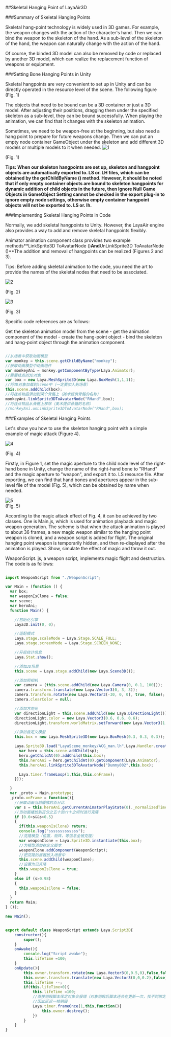 ##Skeletal Hanging Point of LayaAir3D

###Summary of Skeletal Hanging Points

Skeletal hang-point technology is widely used in 3D games. For example, the weapon changes with the action of the character's hand. Then we can bind the weapon to the skeleton of the hand. As a sub-level of the skeleton of the hand, the weapon can naturally change with the action of the hand.

Of course, the binded 3D model can also be removed by code or replaced by another 3D model, which can realize the replacement function of weapons or equipment.

###Setting Bone Hanging Points in Unity

Skeletal hangpoints are very convenient to set up in Unity and can be directly operated in the resource level of the scene. The following figure (Fig. 1)

The objects that need to be bound can be a 3D container or just a 3D model. After adjusting their positions, dragging them under the specified skeleton as a sub-level, they can be bound successfully. When playing the animation, we can find that it changes with the skeleton animation.

Sometimes, we need to be weapon-free at the beginning, but also need a hang point to prepare for future weapons change. Then we can put an empty node container GameObject under the skeleton and add different 3D models or multiple models to it when needed.
![1](img\1.png)</br>

(Fig. 1)

**Tips: When our skeleton hangpoints are set up, skeleton and hangpoint objects are automatically exported to. LS or. LH files, which can be obtained by the getChildByName () method. However, it should be noted that if only empty container objects are bound to skeleton hangpoints for dynamic addition of child objects in the future, then Ignore Null Game Objects in GameObject Setting cannot be checked in the export plug-in to ignore empty node settings, otherwise empty container hangpoint objects will not be exported to. LS or. lh.**

###Implementing Skeletal Hanging Points in Code

Normally, we add skeletal hangpoints to Unity. However, the LayaAir engine also provides a way to add and remove skeletal hangpoints flexibly.

Animator animation component class provides two example methods**LinkSprite3D ToAvatarNode ()**And**UnLinkSprite3D ToAvatarNode ()**The addition and removal of hangpoints can be realized (Figures 2 and 3).

Tips: Before adding skeletal animation to the code, you need the art to provide the names of the skeletal nodes that need to be associated.

![2](img\2.png)</br>


(Fig. 2)

![3](img\3.png)</br>

(Fig. 3)

Specific code references are as follows:

Get the skeleton animation model from the scene - get the animation component of the model - create the hang-point object - bind the skeleton and hang-point object through the animation component.


```javascript

//从场景中获取动画模型
var monkey = this.scene.getChildByName("monkey");
//获取动画模型中动画组件
var monkeyAni = monkey.getComponentByType(Laya.Animator);
//需要挂点的3D对象
var box = new Laya.MeshSprite3D(new Laya.BoxMesh(1,1,1));
//将3D对象加载到scene中（一定要加入到场景）
this.scene.addChild(box);
//将挂点物品添加到某个骨骼上（美术提供骨骼的名称）
monkeyAni.linkSprite3DToAvatarNode("RHand",box);
//将挂点物品从骨骼上移除（美术提供骨骼的名称）
//monkeyAni.unLinkSprite3DToAvatarNode("RHand",box);
```


###Examples of Skeletal Hanging Points

Let's show you how to use the skeleton hanging point with a simple example of magic attack (Figure 4).

![4](img\4.gif)</br>

(Fig. 4)

Firstly, in Figure 1, set the magic aperture to the child node level of the right-hand bone in Unity, change the name of the right-hand bone to "RHand" and the magic aperture to "weapon", and export it to. LS resource file. After exporting, we can find that hand bones and apertures appear in the sub-level file of the model (Fig. 5), which can be obtained by name when needed.

![5](img\5.png)</br>
(Fig. 5)

According to the magic attack effect of Fig. 4, it can be achieved by two classes. One is Main.js, which is used for animation playback and magic weapon generation. The scheme is that when the attack animation is played to about 36 frames, a new magic weapon similar to the hanging point weapon is cloned, and a weapon script is added for flight. The original hanging point weapon is temporarily hidden, and then re-displayed after the animation is played. Show, simulate the effect of magic and throw it out.

WeaponScript. js, a weapon script, implements magic flight and destruction. The code is as follows:


```javascript

import WeaponScript from "./WeaponScript";

var Main = (function () {
  var box;
  var weaponIsClone = false;
  var scene;
  var heroAni;
  function Main() {

    //初始化引擎
    Laya3D.init(0, 0);

    //适配模式
    Laya.stage.scaleMode = Laya.Stage.SCALE_FULL;
    Laya.stage.screenMode = Laya.Stage.SCREEN_NONE;

    //开启统计信息
    Laya.Stat.show();

    //添加3D场景
    this.scene = Laya.stage.addChild(new Laya.Scene3D());

    //添加照相机
    var camera = (this.scene.addChild(new Laya.Camera(0, 0.1, 100)));
    camera.transform.translate(new Laya.Vector3(0, 3, 3));
    camera.transform.rotate(new Laya.Vector3(-30, 0, 0), true, false);
    camera.clearColor = null;

    //添加方向光
    var directionLight = this.scene.addChild(new Laya.DirectionLight());
    directionLight.color = new Laya.Vector3(0.6, 0.6, 0.6);
    directionLight.transform.worldMatrix.setForward(new Laya.Vector3(1, -1, 0));

    //添加自定义模型
    this.box = new Laya.MeshSprite3D(new Laya.BoxMesh(0.3, 0.3, 0.3));

    Laya.Sprite3D.load("LayaScene_monkey/ACG_man.lh",Laya.Handler.create(this,function(sp){
      var hero = this.scene.addChild(sp);
      hero.getChildAt(0).addChild(this.box);
      this.heroAni = hero.getChildAt(0).getComponent(Laya.Animator);
      this.heroAni.linkSprite3DToAvatarNode("Dummy002",this.box);

      Laya.timer.frameLoop(1,this,this.onFrame);
    }));

  }
  var _proto = Main.prototype;
  _proto.onFrame = function(){
    //获取动画当前播放的百分比
    var s = this.heroAni.getCurrentAnimatorPlayState(0)._normalizedTime - Math.floor(this.heroAni.getCurrentAnimatorPlayState(0)._normalizedTime)
    //当动画播放到百分之五十到六十之间时进行克隆
    if (0.6>s&&s>0.5)
    {
      if(this.weaponIsClone) return;
      console.log("sssssssssssss");
      //克隆模型（位置，矩阵，等信息全被克隆）
      var weaponClone = Laya.Sprite3D.instantiate(this.box);
      //为模型添加在定义脚本
      weaponClone.addComponent(WeaponScript);
      //把克隆的武器放入场景中
      this.scene.addChild(weaponClone);
      //设置为已克隆
      this.weaponIsClone = true;
    }
    else if (s>0.98)
    {
      this.weaponIsClone = false;
    }
  }
  return Main;
} ());

new Main();  
```





```javascript

export default class WeaponScript extends Laya.Script3D{
    constructor(){
        super();
    }
    onAwake(){
        console.log("Script awake");
        this.lifeTime =100;
    }
    onUpdate(){
        this.owner.transform.rotate(new Laya.Vector3(0,0.5,0),false,false);
        this.owner.transform.translate(new Laya.Vector3(0,0,0.2),false);
        this.lifeTime --;
        if(this.lifeTime<0){
            this.lifeTime =100;
            //直接销毁脚本保定对象会报错（对象销毁后脚本还会在更新一次，找不到绑定对象会错误）
            //因此延迟一帧销毁
            Laya.timer.frameOnce(1,this,function(){
                this.owner.destroy();
            })
        }
    }
}
```
